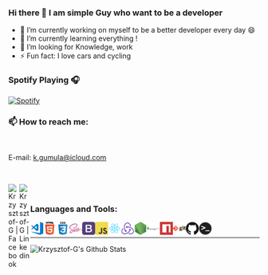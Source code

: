 ### Hi there 👋 I am simple Guy who want to be a developer 

- 🔭 I’m currently working on myself to be a better developer every day 😄
- 🌱 I’m currently learning everything !
- 👯 I’m looking for Knowledge, work 
- ⚡ Fun fact: I love cars and cycling


### Spotify Playing 🎧
[![Spotify](https://krzysztof-g.vercel.app/api/spotify)](https://open.spotify.com/user/3xg0d3hpmanebxc7zxrfjmqbx)


### 📫 How to reach me:

<br>

E-mail: k.gumula@icloud.com

<br>

[<img align="left" alt="Krzysztof-G | Facebook" width="22px" src="https://simpleicons.org/icons/facebook.svg" />][facebook]
[<img align="left" alt="Krzysztof-G | Linkedin" width="22px" src="https://simpleicons.org/icons/linkedin.svg" />][linkedin]

<br>

### Languages and Tools:

<img align="left" alt="Visual Studio Code" width="26px" src="https://raw.githubusercontent.com/github/explore/80688e429a7d4ef2fca1e82350fe8e3517d3494d/topics/visual-studio-code/visual-studio-code.png" />
<img align="left" alt="HTML5" width="26px" src="https://raw.githubusercontent.com/github/explore/80688e429a7d4ef2fca1e82350fe8e3517d3494d/topics/html/html.png" />
<img align="left" alt="CSS3" width="26px" src="https://raw.githubusercontent.com/github/explore/80688e429a7d4ef2fca1e82350fe8e3517d3494d/topics/css/css.png" />
<img align="left" alt="Sass" width="26px" src="https://raw.githubusercontent.com/github/explore/80688e429a7d4ef2fca1e82350fe8e3517d3494d/topics/sass/sass.png" />
<img align="left" alt="Bootstrap" width="26px" src="https://raw.githubusercontent.com/github/explore/80688e429a7d4ef2fca1e82350fe8e3517d3494d/topics/bootstrap/bootstrap.png" />
<img align="left" alt="JavaScript" width="26px" src="https://raw.githubusercontent.com/github/explore/80688e429a7d4ef2fca1e82350fe8e3517d3494d/topics/javascript/javascript.png" />
<img align="left" alt="React" width="26px" src="https://raw.githubusercontent.com/github/explore/80688e429a7d4ef2fca1e82350fe8e3517d3494d/topics/react/react.png" />
<img align="left" alt="Redux" width="26px" src="https://raw.githubusercontent.com/github/explore/80688e429a7d4ef2fca1e82350fe8e3517d3494d/topics/redux/redux.png" />
<img align="left" alt="Node.js" width="26px" src="https://raw.githubusercontent.com/github/explore/80688e429a7d4ef2fca1e82350fe8e3517d3494d/topics/nodejs/nodejs.png" />
<img align="left" alt="MongoDB" width="26px" src="https://raw.githubusercontent.com/github/explore/80688e429a7d4ef2fca1e82350fe8e3517d3494d/topics/mongodb/mongodb.png" />
<img align="left" alt="NPM" width="26px" src="https://raw.githubusercontent.com/github/explore/80688e429a7d4ef2fca1e82350fe8e3517d3494d/topics/npm/npm.png" />
<img align="left" alt="Git" width="26px" src="https://raw.githubusercontent.com/github/explore/80688e429a7d4ef2fca1e82350fe8e3517d3494d/topics/git/git.png" />
<img align="left" alt="GitHub" width="26px" src="https://raw.githubusercontent.com/github/explore/78df643247d429f6cc873026c0622819ad797942/topics/github/github.png" />
<img align="left" alt="Terminal" width="26px" src="https://raw.githubusercontent.com/github/explore/80688e429a7d4ef2fca1e82350fe8e3517d3494d/topics/terminal/terminal.png" />

<br />

---

<img align="left" alt="Krzysztof-G's Github Stats" src="https://github-readme-stats.vercel.app/api?username=Krzysztof-G&show_icons=true&theme=radical" />


[facebook]: https://www.facebook.com/chriss.greatt.1
[linkedin]: https://linkedin.com/in/krzysztof-gumuła
<!--
**Krzysztof-G/Krzysztof-G** is a ✨ _special_ ✨ repository because its `README.md` (this file) appears on your GitHub profile.

Here are some ideas to get you started:

-->
